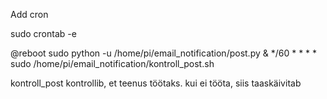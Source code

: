 Add cron

sudo crontab -e

@reboot sudo python -u /home/pi/email_notification/post.py &
*/60 * * * * sudo /home/pi/email_notification/kontroll_post.sh


kontroll_post kontrollib, et teenus töötaks. kui ei tööta, siis taaskäivitab

